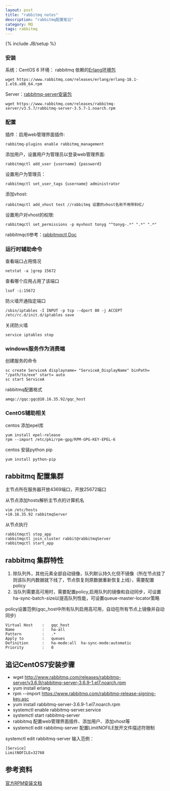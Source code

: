 ```yaml
---
layout: post
title: "rabbitmq notes"
description: "rabbitmq配置笔记"
category: MQ
tags: rabbitmq
---
```

{% include JB/setup %}

### 安装

系统：CentOS 6
环境： rabbitmq 依赖的[Erlang环境包](https://www.rabbitmq.com/releases/erlang/erlang-18.1-1.el6.x86_64.rpm)
    
    wget https://www.rabbitmq.com/releases/erlang/erlang-18.1-1.el6.x86_64.rpm

Server：[rabbitmq-server安装包](https://www.rabbitmq.com/releases/rabbitmq-server/v3.5.7/rabbitmq-server-3.5.7-1.noarch.rpm)

    wget https://www.rabbitmq.com/releases/rabbitmq-server/v3.5.7/rabbitmq-server-3.5.7-1.noarch.rpm

### 配置

插件：启用web管理界面插件:

    rabbitmq-plugins enable rabbitmq_management

添加用户，设置用户为管理员以登录web管理界面:

    rabbitmqctl add_user {username} {password}

设置用户为管理员：
    
    rabbitmqctl set_user_tags {username} administrator

添加vhost:

    rabbitmqctl add_vhost test //rabbitmq 设置的vhost名称不用带斜杠/


设置用户对vhost的权限:

    rabbitmqctl set_permissions -p myvhost tonyg "^tonyg-.*" ".*" ".*"

rabbitmqctl参考：[rabbitmqctl Doc](https://www.rabbitmq.com/man/rabbitmqctl.1.man.html)

### 运行时辅助命令

查看端口占用情况

    netstat -a |grep 15672

查看哪个应用占用了该端口

    lsof -i:15672

防火墙开通指定端口

    /sbin/iptables -I INPUT -p tcp --dport 80 -j ACCEPT
    /etc/rc.d/init.d/iptables save

关闭防火墙

    service iptables stop

### windows服务作为消费端

创建服务的命令

    sc create ServiceA displayname= "ServiceA_DisplayName" binPath= "/path/to/exe" start= auto
    sc start ServiceA

rabbitmq配置格式

    amqp://gqc:gqc@10.16.35.92/gqc_host

### CentOS辅助相关

centos 添加epel库

    yum install epel-release
    rpm --import /etc/pki/rpm-gpg/RPM-GPG-KEY-EPEL-6

centos 安装python pip

    yum install python-pip

## rabbitmq 配置集群

主节点所在服务器开放4369端口，开放25672端口

从节点添加hosts解析主节点的计算机名
    
    vim /etc/hosts
    +10.16.35.92 rabbitmqServer

从节点执行
    
    rabbitmqctl stop_app
    rabbitmqctl join_cluster rabbit@rabbitmqServer
    rabbitmqctl start_app


## rabbitmq 集群特性

1. 除队列外，其他元素全部自动镜像，队列默认持久化但不镜像（所在节点挂了则该队列内数据就下线了，节点恢复则原数据重新恢复上线），需要配置policy
2. 当队列需要高可用时，需要配置policy,启用队列的镜像和自动同步，可设置ha-sync-batch-size以提高队列性能，可设置queue-master-locator策略

policy设置范例(gqc_host中所有队列启用高可用，自动在所有节点上镜像并自动同步)

    Virtual Host    :   gqc_host
    Name            :   ha-all
    Pattern         :   .*
    Apply to        :   queues
    Definition      :   ha-mode:all  ha-sync-mode:automatic
    Priority        :   0


## 追记CentOS7安装步骤

* wget http://www.rabbitmq.com/releases/rabbitmq-server/v3.6.9/rabbitmq-server-3.6.9-1.el7.noarch.rpm
* yum install erlang
* rpm --import https://www.rabbitmq.com/rabbitmq-release-signing-key.asc
* yum install rabbitmq-server-3.6.9-1.el7.noarch.rpm
* systemctl enable rabbitmq-server.service
* systemctl start rabbitmq-server
* rabbitmq 配置web管理界面插件、添加用户、添加vhost等
* systemctl edit rabbitmq-server 配置LimitNOFILE放开文件描述符限制

systemctl edit rabbitmq-server 输入范例：

    [Service]
    LimitNOFILE=32768

## 参考资料
[官方RPM安装文档](http://www.rabbitmq.com/install-rpm.html)